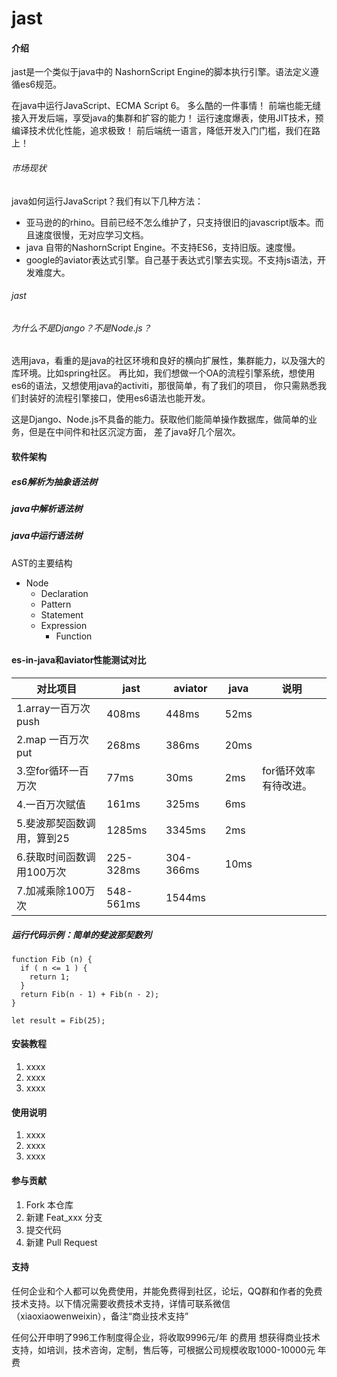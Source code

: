 
# jast

#### 介绍
jast是一个类似于java中的 NashornScript Engine的脚本执行引擎。语法定义遵循es6规范。

在java中运行JavaScript、ECMA Script 6。 多么酷的一件事情！
前端也能无缝接入开发后端，享受java的集群和扩容的能力！
运行速度爆表，使用JIT技术，预编译技术优化性能，追求极致！
前后端统一语言，降低开发入门门槛，我们在路上！

###### 市场现状
java如何运行JavaScript？我们有以下几种方法：
- 亚马逊的的rhino。目前已经不怎么维护了，只支持很旧的javascript版本。而且速度很慢，无对应学习文档。
- java 自带的NashornScript Engine。不支持ES6，支持旧版。速度慢。
- google的aviator表达式引擎。自己基于表达式引擎去实现。不支持js语法，开发难度大。

###### jast

###### 为什么不是Django？不是Node.js？
选用java，看重的是java的社区环境和良好的横向扩展性，集群能力，以及强大的库环境。比如spring社区。
再比如，我们想做一个OA的流程引擎系统，想使用es6的语法，又想使用java的activiti，那很简单，有了我们的项目，
你只需熟悉我们封装好的流程引擎接口，使用es6语法也能开发。

这是Django、Node.js不具备的能力。获取他们能简单操作数据库，做简单的业务，但是在中间件和社区沉淀方面，
差了java好几个层次。

#### 软件架构

##### es6解析为抽象语法树

##### java中解析语法树

##### java中运行语法树


AST的主要结构
- Node
    - Declaration
    - Pattern
    - Statement
    - Expression
        - Function


#### es-in-java和aviator性能测试对比
| 对比项目                  |jast           |aviator        |java       |    说明
| ------                    |------        |------          |------     |-----
| 1.array一百万次push       |408ms          |448ms          |52ms       |
| 2.map 一百万次put         |268ms          |386ms          |20ms       |
| 3.空for循环一百万次       |77ms           |30ms           |2ms         |for循环效率有待改进。
| 4.一百万次赋值            |161ms          |325ms          |6ms        |
| 5.斐波那契函数调用，算到25 |1285ms         |3345ms         |2ms        |
| 6.获取时间函数调用100万次  |225-328ms      |304-366ms      |10ms       |
| 7.加减乘除100万次          |548-561ms      |1544ms         |           |

##### 运行代码示例：简单的斐波那契数列

```ecmascript 6
function Fib (n) {
  if ( n <= 1 ) {
    return 1;
  }
  return Fib(n - 1) + Fib(n - 2);
}

let result = Fib(25);

```

#### 安装教程

1. xxxx
2. xxxx
3. xxxx

#### 使用说明

1. xxxx
2. xxxx
3. xxxx

#### 参与贡献

1. Fork 本仓库
2. 新建 Feat_xxx 分支
3. 提交代码
4. 新建 Pull Request

#### 支持

任何企业和个人都可以免费使用，并能免费得到社区，论坛，QQ群和作者的免费技术支持。以下情况需要收费技术支持，详情可联系微信（xiaoxiaowenweixin），备注“商业技术支持”

任何公开申明了996工作制度得企业，将收取9996元/年 的费用
想获得商业技术支持，如培训，技术咨询，定制，售后等，可根据公司规模收取1000-10000元 年费
